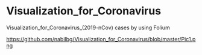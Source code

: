 # Visualization_for_Coronavirus
Visualization_for_Coronavirus_(2019-nCov) cases by using Folium

https://github.com/nabilbg/Visualization_for_Coronavirus/blob/master/Pic1.png

